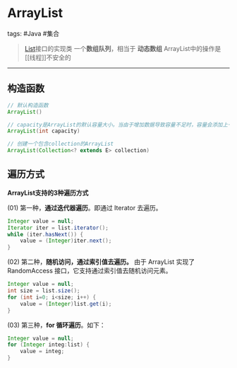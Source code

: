 # ArrayList
tags: #Java #集合

> [List](List.md)接口的实现类
> 一个**数组队列**，相当于 **动态数组**
> ArrayList中的操作是[[线程]]不安全的

-------------------------------------------------------------------------------
## 构造函数

```java
// 默认构造函数
ArrayList()

// capacity是ArrayList的默认容量大小。当由于增加数据导致容量不足时，容量会添加上一次容量大小的一半。
ArrayList(int capacity)

// 创建一个包含collection的ArrayList
ArrayList(Collection<? extends E> collection)
```

## 遍历方式
**ArrayList支持的3种遍历方式**

(01) 第一种，**通过迭代器遍历**。即通过 Iterator 去遍历。

```java
Integer value = null;
Iterator iter = list.iterator();
while (iter.hasNext()) {
    value = (Integer)iter.next();
}
```

(02) 第二种，**随机访问，通过索引值去遍历。**
由于 ArrayList 实现了 RandomAccess 接口，它支持通过索引值去随机访问元素。

```java
Integer value = null;
int size = list.size();
for (int i=0; i<size; i++) {
    value = (Integer)list.get(i);        
}
```

(03) 第三种，**for 循环遍历**。如下：

```java
Integer value = null;
for (Integer integ:list) {
    value = integ;
}
```


